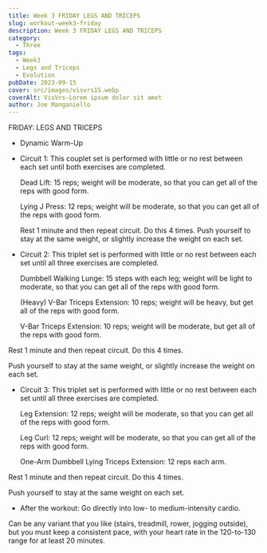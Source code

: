```yaml
---
title: Week 3 FRIDAY LEGS AND TRICEPS 
slug: workout-week3-friday
description: Week 3 FRIDAY LEGS AND TRICEPS
category:
  - Three
tags:
  - Week3
  - Legs and Triceps
  - Evolution  
pubDate: 2023-09-15
cover: src/images/visvrs15.webp
coverAlt: VisVrs-Lorem ipsum dolor sit amet
author: Joe Manganiello
---
```


FRIDAY: LEGS AND TRICEPS

- Dynamic Warm-Up
  
- Circuit 1: This couplet set is performed with little or no rest between each set until both exercises are completed.

  Dead Lift: 15 reps; weight will be moderate, so that you can get all of the reps with good form.

  Lying J Press: 12 reps; weight will be moderate, so that you can get all of the reps with good form.

  Rest 1 minute and then repeat circuit. Do this 4 times. Push yourself to stay at the same weight, or slightly increase the weight on each set.

- Circuit 2: This triplet set is performed with little or no rest between each set until all three exercises are completed.

  Dumbbell Walking Lunge: 15 steps with each leg; weight will be light to moderate, so that you can get all of the reps with good form.

  (Heavy) V-Bar Triceps Extension: 10 reps; weight will be heavy, but get all of the reps with good form.

  V-Bar Triceps Extension: 10 reps; weight will be moderate, but get all of the reps with good form.
  
Rest 1 minute and then repeat circuit. Do this 4 times. 

Push yourself to stay at the same weight, or slightly increase the weight on each set.

- Circuit 3: This triplet set is performed with little or no rest between each set until all three exercises are completed.



  Leg Extension: 12 reps; weight will be moderate, so that you can get all of the reps with good form.
  
  Leg Curl: 12 reps; weight will be moderate, so that you can get all of the reps with good form.

  One-Arm Dumbbell Lying Triceps Extension: 12 reps each arm.

Rest 1 minute and then repeat circuit. Do this 4 times. 

Push yourself to stay at the same weight on each set.

- After the workout: Go directly into low- to medium-intensity cardio. 

Can be any variant that you like (stairs, treadmill, rower, jogging outside), but you must keep a consistent pace, with your heart rate in the 120-to-130 range for at least 20 minutes.
